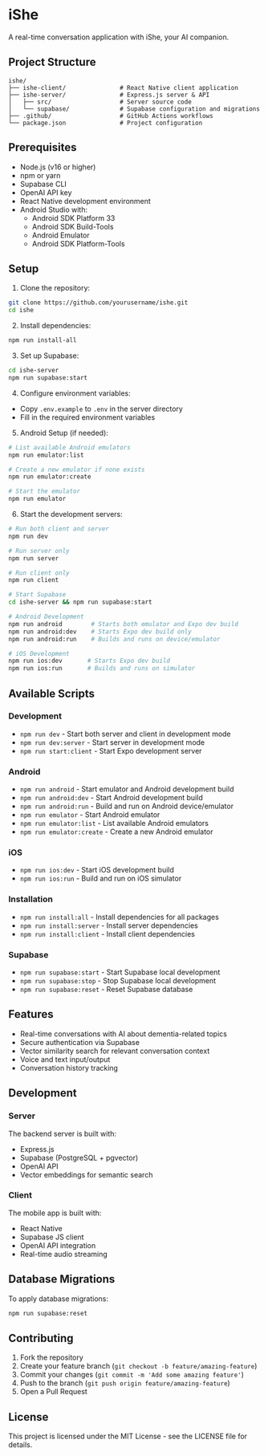 # iShe

A real-time conversation application with iShe, your AI companion.

## Project Structure

```
ishe/
├── ishe-client/               # React Native client application
├── ishe-server/               # Express.js server & API
│   ├── src/                   # Server source code
│   └── supabase/              # Supabase configuration and migrations
├── .github/                   # GitHub Actions workflows 
└── package.json               # Project configuration
```


## Prerequisites

- Node.js (v16 or higher)
- npm or yarn
- Supabase CLI
- OpenAI API key
- React Native development environment
- Android Studio with:
  - Android SDK Platform 33
  - Android SDK Build-Tools
  - Android Emulator
  - Android SDK Platform-Tools

## Setup


1. Clone the repository:
```bash
git clone https://github.com/yourusername/ishe.git
cd ishe
```

2. Install dependencies:
```bash
npm run install-all
```

3. Set up Supabase:
```bash
cd ishe-server
npm run supabase:start
```

4. Configure environment variables:
- Copy `.env.example` to `.env` in the server directory
- Fill in the required environment variables

5. Android Setup (if needed):
```bash
# List available Android emulators
npm run emulator:list

# Create a new emulator if none exists
npm run emulator:create

# Start the emulator
npm run emulator
```

6. Start the development servers:

```bash
# Run both client and server
npm run dev

# Run server only
npm run server

# Run client only
npm run client

# Start Supabase
cd ishe-server && npm run supabase:start

# Android Development
npm run android        # Starts both emulator and Expo dev build
npm run android:dev    # Starts Expo dev build only
npm run android:run    # Builds and runs on device/emulator

# iOS Development
npm run ios:dev       # Starts Expo dev build
npm run ios:run       # Builds and runs on simulator
```

## Available Scripts

### Development
- `npm run dev` - Start both server and client in development mode
- `npm run dev:server` - Start server in development mode
- `npm run start:client` - Start Expo development server

### Android
- `npm run android` - Start emulator and Android development build
- `npm run android:dev` - Start Android development build
- `npm run android:run` - Build and run on Android device/emulator
- `npm run emulator` - Start Android emulator
- `npm run emulator:list` - List available Android emulators
- `npm run emulator:create` - Create a new Android emulator

### iOS
- `npm run ios:dev` - Start iOS development build
- `npm run ios:run` - Build and run on iOS simulator

### Installation
- `npm run install:all` - Install dependencies for all packages
- `npm run install:server` - Install server dependencies
- `npm run install:client` - Install client dependencies

### Supabase
- `npm run supabase:start` - Start Supabase local development
- `npm run supabase:stop` - Stop Supabase local development
- `npm run supabase:reset` - Reset Supabase database

## Features

- Real-time conversations with AI about dementia-related topics
- Secure authentication via Supabase
- Vector similarity search for relevant conversation context
- Voice and text input/output
- Conversation history tracking

## Development

### Server

The backend server is built with:
- Express.js
- Supabase (PostgreSQL + pgvector)
- OpenAI API
- Vector embeddings for semantic search

### Client

The mobile app is built with:
- React Native
- Supabase JS client
- OpenAI API integration
- Real-time audio streaming

## Database Migrations

To apply database migrations:
```bash
npm run supabase:reset
```

## Contributing

1. Fork the repository
2. Create your feature branch (`git checkout -b feature/amazing-feature`)
3. Commit your changes (`git commit -m 'Add some amazing feature'`)
4. Push to the branch (`git push origin feature/amazing-feature`)
5. Open a Pull Request

## License

This project is licensed under the MIT License - see the LICENSE file for details.